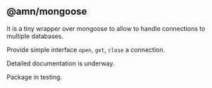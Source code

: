 ## @amn/mongoose

It is a tiny wrapper over mongoose to allow to handle connections to multiple databases.

Provide simple interface `open`, `get`, `close` a connection.

Detailed documentation is underway. 

Package in testing. 
